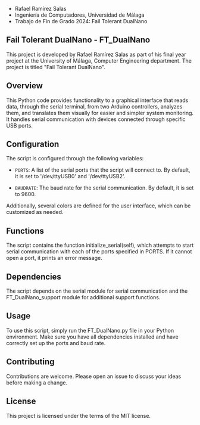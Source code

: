   * Rafael Ramírez Salas
  * Ingeniería de Computadores, Universidad de Málaga
  * Trabajo de Fin de Grado 2024: Fail Tolerant DualNano

## Fail Tolerant DualNano - FT_DualNano

This project is developed by Rafael Ramírez Salas as part of his final year project at the University of Málaga, Computer Engineering department. The project is titled "Fail Tolerant DualNano".

## Overview

This Python code provides functionality to a graphical interface that reads data, through the serial terminal, from two Arduino controllers, analyzes them, and translates them visually for easier and simpler system monitoring. It handles serial communication with devices connected through specific USB ports.

## Configuration

The script is configured through the following variables:

- `PORTS`: A list of the serial ports that the script will connect to. By default, it is set to '/dev/ttyUSB0' and '/dev/ttyUSB2'.

- `BAUDRATE`: The baud rate for the serial communication. By default, it is set to 9600.

Additionally, several colors are defined for the user interface, which can be customized as needed.

## Functions

The script contains the function initialize_serial(self), which attempts to start serial communication with each of the ports specified in PORTS. If it cannot open a port, it prints an error message.

## Dependencies

The script depends on the serial module for serial communication and the FT_DualNano_support module for additional support functions.

## Usage

To use this script, simply run the FT_DualNano.py file in your Python environment. Make sure you have all dependencies installed and have correctly set up the ports and baud rate.

## Contributing

Contributions are welcome. Please open an issue to discuss your ideas before making a change.

## License

This project is licensed under the terms of the MIT license.